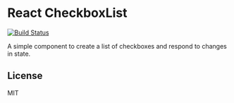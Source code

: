 React CheckboxList
====

[![Build Status](https://secure.travis-ci.org/joshwnj/react-checkboxlist.png)](http://travis-ci.org/joshwnj/react-checkboxlist)

A simple component to create a list of checkboxes and respond to changes in state.

License
----

MIT
